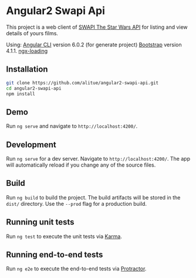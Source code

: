 # Angular2 Swapi Api

This project is a web client of [SWAPI The Star Wars API](https://swapi.co/) for listing and view details of yours films.

Using:
[Angular CLI](https://github.com/angular/angular-cli) version 6.0.2 (for generate project)
[Bootstrap](https://github.com/angular/angular-cli) version 4.1.1.
[ngx-loading](https://github.com/Zak-C/ngx-loading)

## Installation

```sh
git clone https://github.com/alitue/angular2-swapi-api.git
cd angular2-swapi-api
npm install
```

## Demo

Run `ng serve` and navigate to `http://localhost:4200/`.

## Development

Run `ng serve` for a dev server. Navigate to `http://localhost:4200/`. The app will automatically reload if you change any of the source files.

## Build

Run `ng build` to build the project. The build artifacts will be stored in the `dist/` directory. Use the `--prod` flag for a production build.

## Running unit tests

Run `ng test` to execute the unit tests via [Karma](https://karma-runner.github.io).

## Running end-to-end tests

Run `ng e2e` to execute the end-to-end tests via [Protractor](http://www.protractortest.org/).
